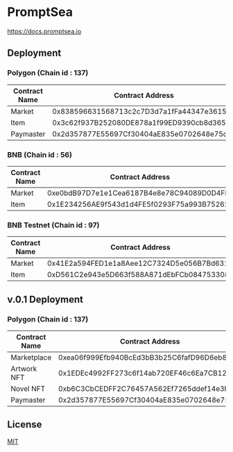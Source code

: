 # PromptSea

https://docs.promptsea.io

## Deployment

### Polygon (Chain id : 137) 

Contract Name | Contract Address 
--- | --- 
Market | 0x838596631568713c2c7D3d7a1fFa44347e361550
Item | 0x3c62f937B252080DE878a1f99ED9390cb8d36554
Paymaster | 0x2d357877E55697Cf30404aE835e0702648e75df6

### BNB (Chain id : 56) 

Contract Name | Contract Address 
--- | --- 
Market | 0xe0bdB97D7e1e1Cea6187B4e8e78C94089D0D4FFa
Item | 0x1E234256AE9f543d1d4FE5f0293F75a993B75262

### BNB Testnet (Chain id : 97) 

Contract Name | Contract Address 
--- | --- 
Market | 0x41E2a594FED1e1a8Aee12C7324D5e056B7Bd631D
Item | 0xD561C2e943e5D663f588A871dEbFCb084753308E

## v.0.1 Deployment

### Polygon (Chain id : 137) 

Contract Name | Contract Address 
--- | --- 
Marketplace | 0xea06f999Efb940BcEd3bB3b25C6fafD96D6eb869
Artwork NFT | 0x1EDEc4992FF273c6f14ab720EF46c6Ea7CB1240a
Novel NFT | 0xb6C3CbCEDFF2C76457A562Ef7265ddef14e3FA08
Paymaster | 0x2d357877E55697Cf30404aE835e0702648e75df6

## License

[MIT](./LICENSE)
